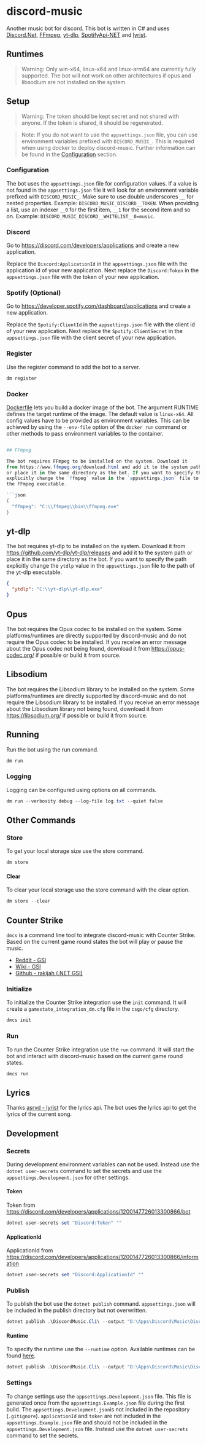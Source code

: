 # discord-music

Another music bot for discord. This bot is written in C# and
uses [Discord.Net](https://github.com/discord-net/Discord.Net), [FFmpeg](https://github.com/FFmpeg/FFmpeg), [yt-dlp](https://github.com/yt-dlp/yt-dlp),
[SpotifyApi-NET](https://github.com/JohnnyCrazy/SpotifyAPI-NET)
and [lyrist](https://github.com/asrvd/lyrist).

## Runtimes

> Warning: Only win-x64, linux-x64 and linux-arm64 are currently fully supported. The bot will not work on other
> architectures if
> opus and libsodium are not installed on the system.

## Setup

> Warning: The token should be kept secret and not shared with anyone. If the token is shared, it should be regenerated.

> Note: If you do not want to use the `appsettings.json` file, you can use environment variables prefixed
> with `DISCORD_MUSIC_`. This is required when using docker to deploy discord-music. Further information can be found in
> the [Configuration](#Configuration) section.

### Configuration

The bot uses the `appsettings.json` file for configuration values. If a value is not found in the `appsettings.json`
file it will look for an environment variable prefixed with `DISCORD_MUSIC_`.
Make sure to use double underscores `__` for nested properties. Example: `DISCORD_MUSIC_DISCORD__TOKEN`.
When providing a list, use an indexer `__0` for the first item, `__1` for the second item and so on.
Example: `DISCORD_MUSIC_DISCORD__WHITELIST__0=music`.

### Discord

Go to https://discord.com/developers/applications and create a new application.

Replace the `Discord:ApplicationId` in the `appsettings.json` file with the application id of your new application.
Next replace the `Discord:Token` in the `appsettings.json` file with the token of your new application.

### Spotify (Optional)

Go to https://developer.spotify.com/dashboard/applications and create a new application.

Replace the `Spotify:ClientId` in the `appsettings.json` file with the client
id of your new application. Next replace the `Spotify:ClientSecret` in the `appsettings.json`
file with the client secret of your new application.

### Register

Use the register command to add the bot to a server.

```powershell
dm register
```

### Docker

[Dockerfile](Dockerfile) lets you build a docker image of the bot. The argument RUNTIME defines
the target runtime of the image. The default value is `linux-x64`. All config values have to be provided as environment
variables.
This can be achieved by using the `--env-file` option of the `docker run` command or other methods to pass environment
variables to the container.

```powershell

## FFmpeg

The bot requires FFmpeg to be installed on the system. Download it
from https://www.ffmpeg.org/download.html and add it to the system path
or place it in the same directory as the bot. If you want to specify the path
explicitly change the `ffmpeg` value in the `appsettings.json` file to the path of
the FFmpeg executable.

```json
{
  "ffmpeg": "C:\\ffmpeg\\bin\\ffmpeg.exe"
}
```

## yt-dlp

The bot requires yt-dlp to be installed on the system. Download it
from https://github.com/yt-dlp/yt-dlp/releases and add it to the system path
or place it in the same directory as the bot. If you want to specify the path
explicitly change the `ytdlp` value in the `appsettings.json` file to the path of
the yt-dlp executable.

```json
{
  "ytdlp": "C:\\yt-dlp\\yt-dlp.exe"
}
```

## Opus

The bot requires the Opus codec to be installed on the system. Some platforms/runtimes are directly supported
by discord-music and do not require the Opus codec to be installed. If you receive an error message about the Opus
codec not being found, download it from https://opus-codec.org/ if possible or build it from source.

## Libsodium

The bot requires the Libsodium library to be installed on the system. Some platforms/runtimes are directly supported
by discord-music and do not require the Libsodium library to be installed. If you receive an error message about the
Libsodium library not being found, download it from https://libsodium.org/ if possible or build it from
source.

## Running

Run the bot using the run command.

```powershell
dm run
```

### Logging

Logging can be configured using options on all commands.

```powershell
dm run --verbosity debug --log-file log.txt --quiet false
```

## Other Commands

### Store

To get your local storage size use the store command.

```powershell
dm store
```

#### Clear

To clear your local storage use the store command with the clear option.

```powershell
dm store --clear
```

## Counter Strike

`dmcs` is a command line tool to integrate discord-music with Counter Strike.
Based on the current game round states the bot will play or pause the music.

- [Reddit - GSI](https://www.reddit.com/r/GlobalOffensive/comments/cjhcpy/game_state_integration_a_very_large_and_indepth/)
- [Wiki - GSI](https://developer.valvesoftware.com/wiki/Counter-Strike:_Global_Offensive_Game_State_Integration)
- [Github - rakijah (.NET GSI)](https://github.com/rakijah/CSGSI)

### Initialize

To initialize the Counter Strike integration use the `init` command. It
will create a `gamestate_integration_dm.cfg` file in the `csgo/cfg` directory.

```powershell
dmcs init
```

### Run

To run the Counter Strike integration use the `run` command. It will start
the bot and interact with discord-music based on the current game round states.

```powershell
dmcs run
```

## Lyrics

Thanks [asrvd - lyrist](https://github.com/asrvd/lyrist) for the lyrics api. The bot
uses the lyrics api to get the lyrics of the current song.

## Development

### Secrets

During development environment variables can not be used. Instead use the `dotnet user-secrets` command to set the
secrets
and use the `appsettings.Development.json` for other settings.

#### Token

Token from https://discord.com/developers/applications/1200147726013300866/bot

```powershell
dotnet user-secrets set "Discord:Token" ""
```

#### ApplicationId

ApplicationId from https://discord.com/developers/applications/1200147726013300866/information

```powershell
dotnet user-secrets set "Discord:ApplicationId" ""
```

### Publish

To publish the bot use the `dotnet publish` command. `appsettings.json` will be included in the publish directory but
not overwritten.

```powershell
dotnet publish .\DiscordMusic.Cli\ --output "D:\Apps\Discord\Music\DiscordMusic"
```

#### Runtime

To specify the runtime use the `--runtime` option. Available runtimes can be
found [here](https://docs.microsoft.com/en-us/dotnet/core/rid-catalog).

```powershell
dotnet publish .\DiscordMusic.Cli\ --output "D:\Apps\Discord\Music\DiscordMusic" --runtime win-x64
```

### Settings

To change settings use the `appsettings.Development.json` file. This file
is generated once from the `appsettings.Example.json` file during the first build.
The `appsettings.Development.json`is not included in the
repository (`.gitignore`). `applicationId` and `token` are
not included in the `appsettings.Example.json` file and should not
be included in the `appsettings.Development.json` file. Instead use
the `dotnet user-secrets` command to set the secrets.